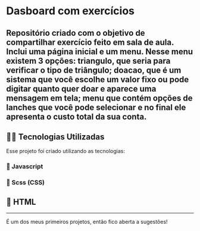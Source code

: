 # Dasboard com exercícios
Repositório criado com o objetivo de compartilhar 
exercício feito em sala de aula. 
Inclui uma página inicial e um menu. Nesse menu existem 3 opções: triangulo, que seria para verificar o tipo de triângulo; doacao, que é um sistema que você escolhe um valor fixo ou pode digitar quanto quer doar e aparece uma mensagem em tela; menu que contém opções de lanches que você pode selecionar e no final ele apresenta o custo total da sua conta. 
---
## 👨‍💻️ Tecnologias Utilizadas
Esse projeto foi criado utilizando as tecnologias:
### :small_blue_diamond: Javascript
### :small_blue_diamond: Scss (CSS)
## :small_blue_diamond: HTML
---
É um dos meus primeiros projetos, então fico aberta a sugestões! 
